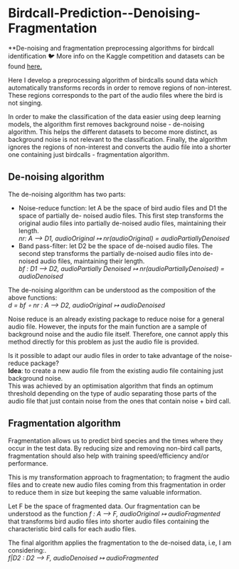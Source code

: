 # Birdcall-Prediction--Denoising-Fragmentation
**De-noising and fragmentation preprocessing algorithms for birdcall identification 🐦 More info on the Kaggle competition and datasets can be found <a href="https://www.kaggle.com/c/birdsong-recognition">here.</a><br />

Here I develop a preprocessing algorithm of birdcalls sound data which automatically transforms records in order to remove regions of non-interest. These regions corresponds to the part of the audio files where the bird is not singing. <br />

In order to make the classification of the data easier using deep learning models, the algorithm first removes background noise - de-noising algorithm. This helps the different datasets to become more distinct, as background noise is not relevant to the classification.  Finally, the algorithm ignores the regions of non-interest and converts the audio file into a shorter one containing just birdcalls - fragmentation algorithm. <br />

## De-noising algorithm
The de-noising algorithm has two parts:

* Noise-reduce function: let A be the space of bird audio files and D1 the space of partially de- noised audio files. This first step transforms the original audio files into partially de-noised audio files, maintaining their length.<br />
*nr: A ⟶ D1, audioOriginal ↦ nr(audioOriginal) = audioPartiallyDenoised*<br />
* Band pass-filter: let D2 be the space of de-noised audio files. The second step transforms the
partially de-noised audio files into de-noised audio files, maintaining their length.<br/>
*bf : D1 ⟶ D2, audioPartially Denoised ↦ nr(audioPartiallyDenoised) = audioDenoised* <br />

The de-noising algorithm can be understood as the composition of the above functions:<br />
*d = bf ∘ nr : A ⟶ D2, audioOriginal ↦ audioDenoised*<br />

Noise reduce is an already existing package to reduce noise for a general audio file. However, the inputs for the main function are a sample of background noise and the audio file itself. Therefore, one cannot apply this method directly for this problem as just the audio file is provided.<br />

Is it possible to adapt our audio files in order to take advantage of the noise-reduce package?<br />
**Idea**: to create a new audio file from the existing audio file containing just background noise.<br />
This was achieved by an optimisation algorithm that finds an optimum threshold depending on the type of audio separating those parts of the audio file that just contain noise from the ones that contain noise + bird call.

## Fragmentation algorithm
Fragmentation allows us to predict bird species and the times where they occur in the test data. By reducing size and removing non-bird call parts, fragmentation should also help with training speed/efficiency and/or performance. <br/>

This is my transformation approach to fragmentation; to fragment the audio files and to create new audio files coming from this fragmentation in order to reduce them in size but keeping the same valuable information.<br/>

Let F be the space of fragmented data. Our fragmentation can be understood as the function *f : A ⟶ F, audioOriginal ↦ audioFragmented* that transforms bird audio files into shorter audio files containing the characteristic bird calls for each audio files.<br/>

The final algorithm applies the fragmentation to the de-noised data, i.e, I am considering:.<br/>
*f|D2 : D2 ⟶ F, audioDenoised ↦ audioFragmented*
